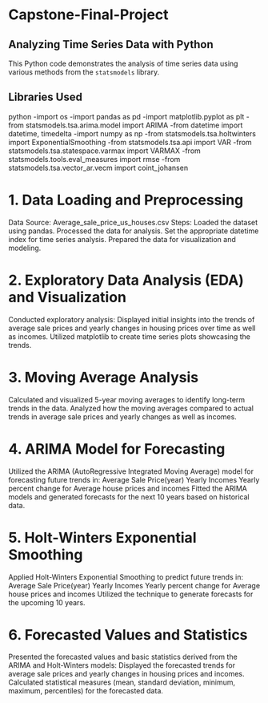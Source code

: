 # Capstone-Final-Project
## Analyzing Time Series Data with Python

This Python code demonstrates the analysis of time series data using various methods from the `statsmodels` library.

## Libraries Used

python
-import os
-import pandas as pd
-import matplotlib.pyplot as plt
-from statsmodels.tsa.arima.model import ARIMA
-from datetime import datetime, timedelta
-import numpy as np
-from statsmodels.tsa.holtwinters import ExponentialSmoothing
-from statsmodels.tsa.api import VAR
-from statsmodels.tsa.statespace.varmax import VARMAX
-from statsmodels.tools.eval_measures import rmse
-from statsmodels.tsa.vector_ar.vecm import coint_johansen
# 1. Data Loading and Preprocessing
Data Source: Average_sale_price_us_houses.csv
Steps:
Loaded the dataset using pandas.
Processed the data for analysis.
Set the appropriate datetime index for time series analysis.
Prepared the data for visualization and modeling.
# 2. Exploratory Data Analysis (EDA) and Visualization
Conducted exploratory analysis:
Displayed initial insights into the trends of average sale prices and yearly changes in housing prices over time as well as incomes.
Utilized matplotlib to create time series plots showcasing the trends.
# 3. Moving Average Analysis
Calculated and visualized 5-year moving averages to identify long-term trends in the data.
Analyzed how the moving averages compared to actual trends in average sale prices and yearly changes as well as incomes.
# 4. ARIMA Model for Forecasting
Utilized the ARIMA (AutoRegressive Integrated Moving Average) model for forecasting future trends in:
Average Sale Price(year)
Yearly Incomes
Yearly percent change for Average house prices and incomes
Fitted the ARIMA models and generated forecasts for the next 10 years based on historical data.
# 5. Holt-Winters Exponential Smoothing
Applied Holt-Winters Exponential Smoothing to predict future trends in:
Average Sale Price(year)
Yearly Incomes
Yearly percent change for Average house prices and incomes
Utilized the technique to generate forecasts for the upcoming 10 years.
# 6. Forecasted Values and Statistics
Presented the forecasted values and basic statistics derived from the ARIMA and Holt-Winters models:
Displayed the forecasted trends for average sale prices and yearly changes in housing prices and incomes.
Calculated statistical measures (mean, standard deviation, minimum, maximum, percentiles) for the forecasted data.